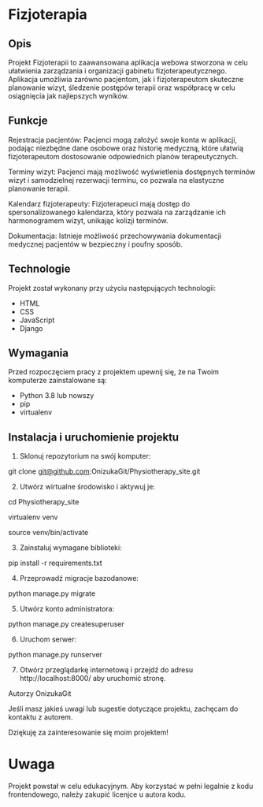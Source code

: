 # Fizjoterapia

## Opis
Projekt Fizjoterapii to zaawansowana aplikacja webowa stworzona w celu ułatwienia zarządzania i organizacji gabinetu fizjoterapeutycznego. Aplikacja umożliwia zarówno pacjentom, jak i fizjoterapeutom skuteczne planowanie wizyt, śledzenie postępów terapii oraz współpracę w celu osiągnięcia jak najlepszych wyników.

## Funkcje

Rejestracja pacjentów: Pacjenci mogą założyć swoje konta w aplikacji, podając niezbędne dane osobowe oraz historię medyczną, które ułatwią fizjoterapeutom dostosowanie odpowiednich planów terapeutycznych.

Terminy wizyt: Pacjenci mają możliwość wyświetlenia dostępnych terminów wizyt i samodzielnej rezerwacji terminu, co pozwala na elastyczne planowanie terapii.

Kalendarz fizjoterapeuty: Fizjoterapeuci mają dostęp do spersonalizowanego kalendarza, który pozwala na zarządzanie ich harmonogramem wizyt, unikając kolizji terminów.

Dokumentacja: Istnieje możliwość przechowywania dokumentacji medycznej pacjentów w bezpieczny i poufny sposób.

## Technologie

Projekt został wykonany przy użyciu następujących technologii:

- HTML
- CSS
- JavaScript
- Django

## Wymagania

Przed rozpoczęciem pracy z projektem upewnij się, że na Twoim komputerze zainstalowane są:

- Python 3.8 lub nowszy
- pip
- virtualenv

## Instalacja i uruchomienie projektu

1. Sklonuj repozytorium na swój komputer:

git clone git@github.com:OnizukaGit/Physiotherapy_site.git

2. Utwórz wirtualne środowisko i aktywuj je:


cd Physiotherapy_site

virtualenv venv

source venv/bin/activate

3. Zainstaluj wymagane biblioteki:

pip install -r requirements.txt

4. Przeprowadź migracje bazodanowe:

python manage.py migrate

5. Utwórz konto administratora:

python manage.py createsuperuser

6. Uruchom serwer:

python manage.py runserver

7. Otwórz przeglądarkę internetową i przejdź do adresu http://localhost:8000/ aby uruchomić stronę.

Autorzy
OnizukaGit


Jeśli masz jakieś uwagi lub sugestie dotyczące projektu, zachęcam do kontaktu z autorem.

Dziękuję za zainteresowanie się moim projektem!


# Uwaga
Projekt powstał w celu edukacyjnym. Aby korzystać w pełni legalnie z kodu frontendowego, należy zakupić licenjce u autora kodu. 
